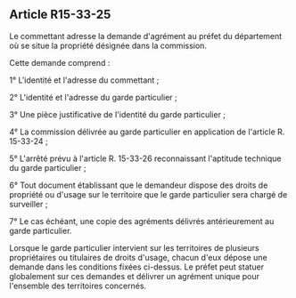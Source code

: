 Article R15-33-25
----
Le commettant adresse la demande d'agrément au préfet du département où se situe
la propriété désignée dans la commission.

Cette demande comprend :

1° L'identité et l'adresse du commettant ;

2° L'identité et l'adresse du garde particulier ;

3° Une pièce justificative de l'identité du garde particulier ;

4° La commission délivrée au garde particulier en application de l'article R.
15-33-24 ;

5° L'arrêté prévu à l'article R. 15-33-26 reconnaissant l'aptitude technique du
garde particulier ;

6° Tout document établissant que le demandeur dispose des droits de propriété ou
d'usage sur le territoire que le garde particulier sera chargé de surveiller ;

7° Le cas échéant, une copie des agréments délivrés antérieurement au garde
particulier.

Lorsque le garde particulier intervient sur les territoires de plusieurs
propriétaires ou titulaires de droits d'usage, chacun d'eux dépose une demande
dans les conditions fixées ci-dessus. Le préfet peut statuer globalement sur ces
demandes et délivrer un agrément unique pour l'ensemble des territoires
concernés.
